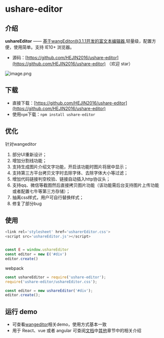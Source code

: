 
# ushare-editor

## 介绍

**ushareEditor** —— 基于wangEditor@3.1.1开发的富文本编辑器,轻量级，配置方便，使用简单。支持 IE10+ 浏览器。

- 源码：[https://github.com/HEJIN2016/ushare-editor](https://github.com/HEJIN2016/ushare-editor) （欢迎 star）

![image.png](https://xuanwuyun.com/FlLolaDWYAm4x577-uVx0hZhESjc?imageMogr2/auto-orient/strip%7CimageView2/2/w/1240)




## 下载

- 直接下载：[https://github.com/HEJIN2016/ushare-editor](https://github.com/HEJIN2016/ushare-editor)
- 使用`npm`下载：`npm install ushare-editor`


## 优化
针对wangeditor
1. 部分UI重新设计；
2. 增加分割线功能；
3. 支持生成图片介绍文字功能，开启该功能时图片将居中显示；
4. 支持第三方平台拷贝文字时去除字体、去除字体大小等过滤；
5. 增加代码链接判空校验、链接自动插入http协议头；
6. 支持qq、微信等截图然后直接拷贝图片功能（该功能需后台支持图片上传功能或者配置七牛等第三方存储）；
7. 抽离css样式，用户可自行替换样式；
8. 修复了部分bug


## 使用


```javascript
<link rel='stylesheet' href='usharerEditor.css'>
<script src='ushareEditor.js'></script>


const E = window.ushareEditor
const editor = new E('#div')
editor.create()
```


webpack

```javascript
const ushareEditor = require('ushare-editor');
require('ushare-editor/ushareEditor.css');

const editor = new ushareEditor('#div');
editor.create();
```


## 运行 demo

- 可查看[wangeditor](http://www.wangeditor.com)相关demo，使用方式基本一致
- 用于 React、vue 或者 angular 可查阅[文档](http://www.kancloud.cn/wangfupeng/wangeditor3/332599)中[其他](https://www.kancloud.cn/wangfupeng/wangeditor3/335783)章节中的相关介绍

